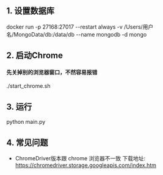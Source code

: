 




## 1. 设置数据库
docker run -p 27168:27017 --restart always -v /Users/用户名/MongoData/db:/data/db --name mongodb -d mongo


## 2. 启动Chrome

#### 先关掉别的浏览器窗口，不然容易报错
./start_chrome.sh


## 3. 运行
python main.py


## 4. 常见问题
+ ChromeDriver版本跟 chrome 浏览器不一致
下载地址: https://chromedriver.storage.googleapis.com/index.htm


